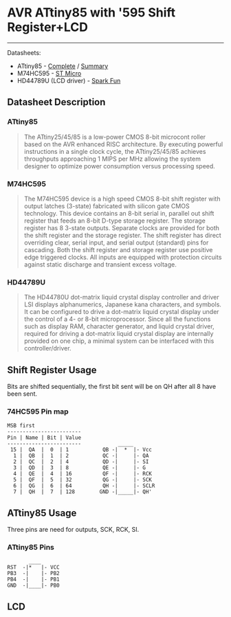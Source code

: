 
# AVR ATtiny85 with '595 Shift Register+LCD

-----

Datasheets:

- ATtiny85 - [Complete](http://www.atmel.com/Images/Atmel-2586-AVR-8-bit-Microcontroller-ATtiny25-ATtiny45-ATtiny85_Datasheet.pdf) / [Summary](http://www.atmel.com/Images/Atmel-2586-AVR-8-bit-Microcontroller-ATtiny25-ATtiny45-ATtiny85_Datasheet-Summary.pdf)
- M74HC595 - [ST Micro](http://www.st.com/st-web-ui/static/active/en/resource/technical/document/datasheet/CD00000339.pdf)
- HD44789U (LCD driver) - [Spark Fun](https://www.sparkfun.com/datasheets/LCD/HD44780.pdf)

## Datasheet Description

### ATtiny85

> The ATtiny25/45/85 is a low-power CMOS 8-bit microcont roller based on the AVR enhanced RISC architecture. By executing powerful instructions in a single clock cycle, the ATtiny25/45/85 achieves throughputs approaching 1 MIPS per MHz allowing the system designer to optimize power consumption versus processing speed.  

### M74HC595

> The M74HC595 device is a high speed CMOS 8-bit shift register with output latches (3-state) fabricated with silicon gate CMOS technology. This device contains an 8-bit serial in, parallel out shift register that feeds an 8-bit D-type storage register. The storage register has 8 3-state outputs. Separate clocks are provided for both the shift register and the storage register. The shift register has direct overriding clear, serial input, and serial output (standard) pins for cascading. Both the shift register and storage register use positive edge triggered clocks. All inputs are equipped with protection circuits against static discharge and transient excess voltage.


### HD44789U 

> The HD44780U dot-matrix liquid crystal display controller and driver LSI displays alphanumerics, Japanese kana characters, and symbols. It can be configured to drive a dot-matrix liquid crystal display under the control of a 4- or 8-bit microprocessor. Since all the functions such as display RAM, character generator, and liquid crystal driver, required for driving a dot-matrix liquid crystal display are internally provided on one chip, a minimal system can be interfaced with this controller/driver.


## Shift Register Usage

Bits are shifted sequentially, the first bit sent will be on QH after all 8 have been sent.

### 74HC595 Pin map

    MSB first
    ------------------------
    Pin | Name | Bit | Value          
    ------------------------            _____
     15 |  QA  |  0  | 1           QB -|  *  |- Vcc
      1 |  QB  |  1  | 2           QC -|     |- QA
      2 |  QC  |  2  | 4           QD -|     |- SI
      3 |  QD  |  3  | 8           QE -|     |- G
      4 |  QE  |  4  | 16          QF -|     |- RCK
      5 |  QF  |  5  | 32          QG -|     |- SCK
      6 |  QG  |  6  | 64          QH -|     |- SCLR
      7 |  QH  |  7  | 128        GND -|_____|- QH'

## ATtiny85 Usage

Three pins are need for outputs, SCK, RCK, SI.

### ATtiny85 Pins
           ____
    RST  -|*   |- VCC
    PB3  -|    |- PB2
    PB4  -|    |- PB1
    GND  -|____|- PB0


##  LCD
